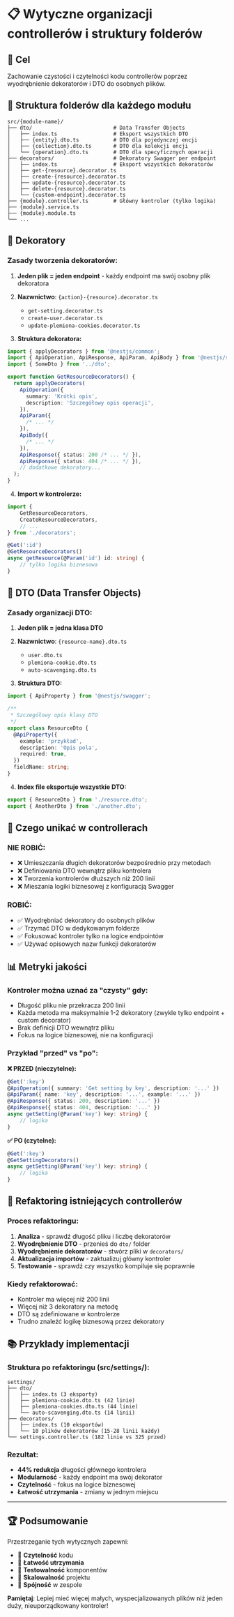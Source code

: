 # 📋 Wytyczne organizacji controllerów i struktury folderów

## 🎯 **Cel**

Zachowanie czystości i czytelności kodu controllerów poprzez wyodrębnienie dekoratorów i DTO do osobnych plików.

## 📁 **Struktura folderów dla każdego modułu**

```
src/{module-name}/
├── dto/                          # Data Transfer Objects
│   ├── index.ts                  # Eksport wszystkich DTO
│   ├── {entity}.dto.ts           # DTO dla pojedynczej encji
│   ├── {collection}.dto.ts       # DTO dla kolekcji encji
│   └── {operation}.dto.ts        # DTO dla specyficznych operacji
├── decorators/                   # Dekoratory Swagger per endpoint
│   ├── index.ts                  # Eksport wszystkich dekoratorów
│   ├── get-{resource}.decorator.ts
│   ├── create-{resource}.decorator.ts
│   ├── update-{resource}.decorator.ts
│   ├── delete-{resource}.decorator.ts
│   └── {custom-endpoint}.decorator.ts
├── {module}.controller.ts        # Główny kontroler (tylko logika)
├── {module}.service.ts
├── {module}.module.ts
└── ...
```

## 🎨 **Dekoratory**

### **Zasady tworzenia dekoratorów:**

1. **Jeden plik = jeden endpoint** - każdy endpoint ma swój osobny plik dekoratora
2. **Nazwnictwo**: `{action}-{resource}.decorator.ts`

   - `get-setting.decorator.ts`
   - `create-user.decorator.ts`
   - `update-plemiona-cookies.decorator.ts`

3. **Struktura dekoratora:**

```typescript
import { applyDecorators } from '@nestjs/common';
import { ApiOperation, ApiResponse, ApiParam, ApiBody } from '@nestjs/swagger';
import { SomeDto } from '../dto';

export function GetResourceDecorators() {
  return applyDecorators(
    ApiOperation({
      summary: 'Krótki opis',
      description: 'Szczegółowy opis operacji',
    }),
    ApiParam({
      /* ... */
    }),
    ApiBody({
      /* ... */
    }),
    ApiResponse({ status: 200 /* ... */ }),
    ApiResponse({ status: 404 /* ... */ }),
    // dodatkowe dekoratory...
  );
}
```

4. **Import w kontrolerze:**

```typescript
import {
    GetResourceDecorators,
    CreateResourceDecorators,
    // ...
} from './decorators';

@Get(':id')
@GetResourceDecorators()
async getResource(@Param('id') id: string) {
    // tylko logika biznesowa
}
```

## 📝 **DTO (Data Transfer Objects)**

### **Zasady organizacji DTO:**

1. **Jeden plik = jedna klasa DTO**
2. **Nazwnictwo**: `{resource-name}.dto.ts`

   - `user.dto.ts`
   - `plemiona-cookie.dto.ts`
   - `auto-scavenging.dto.ts`

3. **Struktura DTO:**

```typescript
import { ApiProperty } from '@nestjs/swagger';

/**
 * Szczegółowy opis klasy DTO
 */
export class ResourceDto {
  @ApiProperty({
    example: 'przykład',
    description: 'Opis pola',
    required: true,
  })
  fieldName: string;
}
```

4. **Index file eksportuje wszystkie DTO:**

```typescript
export { ResourceDto } from './resource.dto';
export { AnotherDto } from './another.dto';
```

## 🚫 **Czego unikać w controllerach**

### **NIE ROBIĆ:**

- ❌ Umieszczania długich dekoratorów bezpośrednio przy metodach
- ❌ Definiowania DTO wewnątrz pliku kontrolera
- ❌ Tworzenia kontrolerów dłuższych niż 200 linii
- ❌ Mieszania logiki biznesowej z konfiguracją Swagger

### **ROBIĆ:**

- ✅ Wyodrębniać dekoratory do osobnych plików
- ✅ Trzymać DTO w dedykowanym folderze
- ✅ Fokusować kontroler tylko na logice endpointów
- ✅ Używać opisowych nazw funkcji dekoratorów

## 📊 **Metryki jakości**

### **Kontroler można uznać za "czysty" gdy:**

- Długość pliku nie przekracza 200 linii
- Każda metoda ma maksymalnie 1-2 dekoratory (zwykle tylko endpoint + custom decorator)
- Brak definicji DTO wewnątrz pliku
- Fokus na logice biznesowej, nie na konfiguracji

### **Przykład "przed" vs "po":**

**❌ PRZED (nieczytelne):**

```typescript
@Get(':key')
@ApiOperation({ summary: 'Get setting by key', description: '...' })
@ApiParam({ name: 'key', description: '...', example: '...' })
@ApiResponse({ status: 200, description: '...' })
@ApiResponse({ status: 404, description: '...' })
async getSetting(@Param('key') key: string) {
    // logika
}
```

**✅ PO (czytelne):**

```typescript
@Get(':key')
@GetSettingDecorators()
async getSetting(@Param('key') key: string) {
    // logika
}
```

## 🔄 **Refaktoring istniejących controllerów**

### **Proces refaktoringu:**

1. **Analiza** - sprawdź długość pliku i liczbę dekoratorów
2. **Wyodrębnienie DTO** - przenieś do `dto/` folder
3. **Wyodrębnienie dekoratorów** - stwórz pliki w `decorators/`
4. **Aktualizacja importów** - zaktualizuj główny kontroler
5. **Testowanie** - sprawdź czy wszystko kompiluje się poprawnie

### **Kiedy refaktorować:**

- Kontroler ma więcej niż 200 linii
- Więcej niż 3 dekoratory na metodę
- DTO są zdefiniowane w kontrolerze
- Trudno znaleźć logikę biznesową przez dekoratory

## 📚 **Przykłady implementacji**

### **Struktura po refaktoringu (src/settings/):**

```
settings/
├── dto/
│   ├── index.ts (3 eksporty)
│   ├── plemiona-cookie.dto.ts (42 linie)
│   ├── plemiona-cookies.dto.ts (44 linie)
│   └── auto-scavenging.dto.ts (14 linii)
├── decorators/
│   ├── index.ts (10 eksportów)
│   └── 10 plików dekoratorów (15-28 linii każdy)
└── settings.controller.ts (182 linie vs 325 przed)
```

### **Rezultat:**

- **44% redukcja** długości głównego kontrolera
- **Modularność** - każdy endpoint ma swój dekorator
- **Czytelność** - fokus na logice biznesowej
- **Łatwość utrzymania** - zmiany w jednym miejscu

---

## 🏆 **Podsumowanie**

Przestrzeganie tych wytycznych zapewni:

- 📖 **Czytelność** kodu
- 🔧 **Łatwość utrzymania**
- 🧪 **Testowalność** komponentów
- 🚀 **Skalowalność** projektu
- 👥 **Spójność** w zespole

**Pamiętaj**: Lepiej mieć więcej małych, wyspecjalizowanych plików niż jeden duży, nieuporządkowany kontroler!
